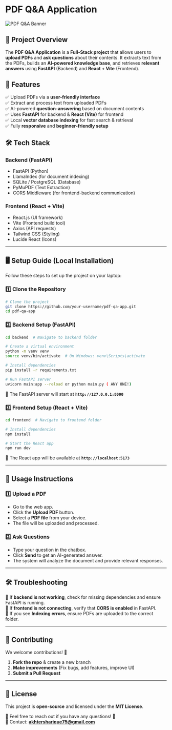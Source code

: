 # PDF Q&A Application

![PDF Q&A Banner](https://via.placeholder.com/1000x300?text=PDF+Q%26A+Application)

## 📌 Project Overview
The **PDF Q&A Application** is a **Full-Stack project** that allows users to **upload PDFs** and **ask questions** about their contents. It extracts text from the PDFs, builds an **AI-powered knowledge base**, and retrieves **relevant answers** using **FastAPI** (Backend) and **React + Vite** (Frontend).

## 🚀 Features
✅ Upload PDFs via a **user-friendly interface**  
✅ Extract and process text from uploaded PDFs  
✅ AI-powered **question-answering** based on document contents  
✅ Uses **FastAPI** for backend & **React (Vite)** for frontend  
✅ Local **vector database indexing** for fast search & retrieval  
✅ Fully **responsive** and **beginner-friendly setup**  

## 🛠️ Tech Stack
### **Backend (FastAPI)**
- FastAPI (Python)
- LlamaIndex (for document indexing)
- SQLite / PostgreSQL (Database)
- PyMuPDF (Text Extraction)
- CORS Middleware (for frontend-backend communication)

### **Frontend (React + Vite)**
- React.js (UI framework)
- Vite (Frontend build tool)
- Axios (API requests)
- Tailwind CSS (Styling)
- Lucide React (Icons)

---

## 🖥️ Setup Guide (Local Installation)
Follow these steps to set up the project on your laptop:

### **1️⃣ Clone the Repository**
```bash
# Clone the project
git clone https://github.com/your-username/pdf-qa-app.git
cd pdf-qa-app
```

### **2️⃣ Backend Setup (FastAPI)**
```bash
cd backend  # Navigate to backend folder

# Create a virtual environment
python -m venv venv
source venv/bin/activate  # On Windows: venv\Scripts\activate

# Install dependencies
pip install -r requirements.txt

# Run FastAPI server
uvicorn main:app --reload or python main.py ( ANY ONE!)

```
🔹 The FastAPI server will start at **`http://127.0.0.1:8000`**

### **3️⃣ Frontend Setup (React + Vite)**
```bash
cd frontend  # Navigate to frontend folder

# Install dependencies
npm install

# Start the React app
npm run dev
```
🔹 The React app will be available at **`http://localhost:5173`**

---

## 📝 Usage Instructions
### **1️⃣ Upload a PDF**
- Go to the web app.
- Click the **Upload PDF** button.
- Select a **PDF file** from your device.
- The file will be uploaded and processed.

### **2️⃣ Ask Questions**
- Type your question in the chatbox.
- Click **Send** to get an AI-generated answer.
- The system will analyze the document and provide relevant responses.

---

## 🛠️ Troubleshooting
🔹 If **backend is not working**, check for missing dependencies and ensure FastAPI is running.  
🔹 If **frontend is not connecting**, verify that **CORS is enabled** in FastAPI.  
🔹 If you see **Indexing errors**, ensure PDFs are uploaded to the correct folder.

---

## 🤝 Contributing
We welcome contributions! 🎉

1. **Fork the repo** & create a new branch
2. **Make improvements** (Fix bugs, add features, improve UI)
3. **Submit a Pull Request**

---

## 📜 License
This project is **open-source** and licensed under the **MIT License**.

📩 Feel free to reach out if you have any questions! 🚀  
📧 Contact: **akhtersharique75@gmail.com**

